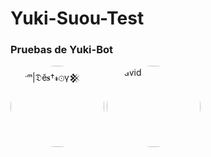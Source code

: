 # Yuki-Suou-Test
### Pruebas de Yuki-Bot 

<a href="https://github.com/The-King-Destroy" style="display: inline-block; text-decoration: none; border: none;">
    <img src="https://github.com/The-King-Destroy.png" width="150" height="130" alt="ⁱᵃᵐ|𝔇ĕ𝐬†𝓻⊙γ𒆜" style="border-radius: 80%;"/>
</a>
<a href="https://github.com/David-Chian" style="display: inline-block; text-decoration: none; border: none;">
    <img src="https://github.com/David-Chian.png" width="150" height="130" alt="David" style="border-radius: 80%;"/>
</a>
